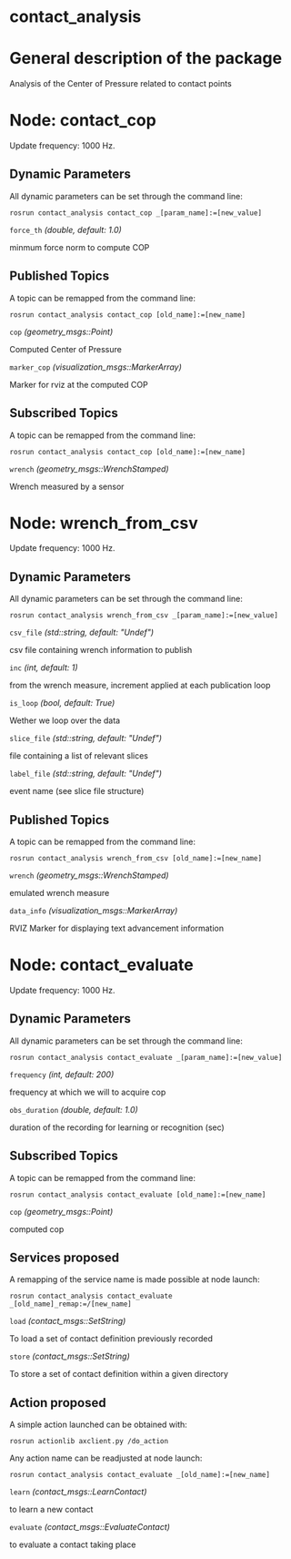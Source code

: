 contact_analysis
====================

# General description of the package
Analysis of the Center of Pressure related to contact points
<!--- protected region package descripion begin -->
<!--- protected region package descripion end -->

<!--- todo How to handle the image generation -->
<!--- <img src="./model/contact_evaluate.png" width="300px" />-->

# Node: contact_cop
Update frequency: 1000 Hz.

<!--- protected region contact_cop begin -->
<!--- protected region contact_cop end -->

## Dynamic Parameters

All dynamic parameters can be set through the command line:
```
rosrun contact_analysis contact_cop _[param_name]:=[new_value]
```
`force_th` *(double, default: 1.0)*
<!--- protected region param force_th begin -->
minmum force norm to compute COP
<!--- protected region param force_th end -->

## Published Topics

A topic can be remapped from the command line:
```
rosrun contact_analysis contact_cop [old_name]:=[new_name]
```

`cop` *(geometry_msgs::Point)*
<!--- protected region publisher cop begin -->
Computed Center of Pressure
<!--- protected region publisher cop end -->
`marker_cop` *(visualization_msgs::MarkerArray)*
<!--- protected region publisher marker_cop begin -->
Marker for rviz at the computed COP
<!--- protected region publisher marker_cop end -->

## Subscribed Topics

A topic can be remapped from the command line:
```
rosrun contact_analysis contact_cop [old_name]:=[new_name]
```

`wrench` *(geometry_msgs::WrenchStamped)*
<!--- protected region subscriber wrench begin -->
Wrench measured by a sensor
<!--- protected region subscriber wrench end -->

# Node: wrench_from_csv
Update frequency: 1000 Hz.

<!--- protected region wrench_from_csv begin -->
<!--- protected region wrench_from_csv end -->

## Dynamic Parameters

All dynamic parameters can be set through the command line:
```
rosrun contact_analysis wrench_from_csv _[param_name]:=[new_value]
```
`csv_file` *(std::string, default: "Undef")*
<!--- protected region param csv_file begin -->
csv file containing wrench information to publish
<!--- protected region param csv_file end -->
`inc` *(int, default: 1)*
<!--- protected region param inc begin -->
from the wrench measure, increment applied at each publication loop
<!--- protected region param inc end -->
`is_loop` *(bool, default: True)*
<!--- protected region param is_loop begin -->
Wether we loop over the data
<!--- protected region param is_loop end -->
`slice_file` *(std::string, default: "Undef")*
<!--- protected region param slice_file begin -->
file containing a list of relevant slices
<!--- protected region param slice_file end -->
`label_file` *(std::string, default: "Undef")*
<!--- protected region param label_file begin -->
event name (see slice file structure)
<!--- protected region param label_file end -->

## Published Topics

A topic can be remapped from the command line:
```
rosrun contact_analysis wrench_from_csv [old_name]:=[new_name]
```

`wrench` *(geometry_msgs::WrenchStamped)*
<!--- protected region publisher wrench begin -->
emulated wrench measure
<!--- protected region publisher wrench end -->
`data_info` *(visualization_msgs::MarkerArray)*
<!--- protected region publisher data_info begin -->
RVIZ Marker for displaying text advancement information
<!--- protected region publisher data_info end -->

# Node: contact_evaluate
Update frequency: 1000 Hz.

<!--- protected region contact_evaluate begin -->
<!--- protected region contact_evaluate end -->

## Dynamic Parameters

All dynamic parameters can be set through the command line:
```
rosrun contact_analysis contact_evaluate _[param_name]:=[new_value]
```
`frequency` *(int, default: 200)*
<!--- protected region param frequency begin -->
frequency at which we will to acquire cop
<!--- protected region param frequency end -->
`obs_duration` *(double, default: 1.0)*
<!--- protected region param obs_duration begin -->
duration of the recording for learning or recognition (sec)
<!--- protected region param obs_duration end -->

## Subscribed Topics

A topic can be remapped from the command line:
```
rosrun contact_analysis contact_evaluate [old_name]:=[new_name]
```

`cop` *(geometry_msgs::Point)*
<!--- protected region subscriber cop begin -->
computed cop
<!--- protected region subscriber cop end -->

## Services proposed

A remapping of the service name is made possible at node launch:

```
rosrun contact_analysis contact_evaluate _[old_name]_remap:=/[new_name]
```

`load` *(contact_msgs::SetString)*
<!--- protected region service server load begin -->
To load a set of contact definition previously recorded
<!--- protected region service server load end -->
`store` *(contact_msgs::SetString)*
<!--- protected region service server store begin -->
To store a set of contact definition within a given directory
<!--- protected region service server store end -->

## Action proposed

A simple action launched can be obtained with:

```
rosrun actionlib axclient.py /do_action
```

Any action name can be readjusted at node launch:

```
rosrun contact_analysis contact_evaluate _[old_name]:=[new_name]
```

`learn` *(contact_msgs::LearnContact)*
<!--- protected region action server learn begin -->
to learn a new contact
<!--- protected region action server learn end -->
`evaluate` *(contact_msgs::EvaluateContact)*
<!--- protected region action server evaluate begin -->
to evaluate a contact taking place
<!--- protected region action server evaluate end -->

